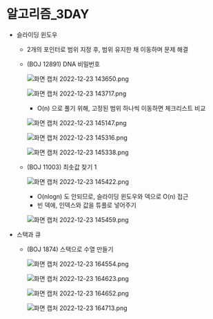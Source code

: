 # 알고리즘_3DAY

* 슬라이딩 윈도우
  
  * 2개의 포인터로 범위 지정 후, 범위 유지한 채 이동하며 문제 해결
  
  * (BOJ 12891) DNA 비밀번호
    
    ![화면 캡처 2022-12-23 143650.png](알고리즘_3DAY_assets/52197456f0b0be23aede8cb2800e88db773055e2.png)
    
    ![화면 캡처 2022-12-23 143717.png](알고리즘_3DAY_assets/29f8d0dd197c78bed610538a4f0111c2141b406f.png)
    
    * O(n) 으로 풀기 위해, 고정된 범위 하나씩 이동하면 체크리스트 비교
    
    ![화면 캡처 2022-12-23 145147.png](알고리즘_3DAY_assets/f7ff4350efcd822f645744e1bc21718fc354f709.png)
    
    ![화면 캡처 2022-12-23 145316.png](알고리즘_3DAY_assets/1e87085b2ff4fbe9c3de1e70818c6c7742c55f7b.png)
    
    ![화면 캡처 2022-12-23 145338.png](알고리즘_3DAY_assets/0be7fc284cdbf03f97538669fac3444033d4fa2d.png)
  
  * (BOJ 11003) 최솟값 찾기 1
    
    ![화면 캡처 2022-12-23 145422.png](알고리즘_3DAY_assets/a85eac7f36c434ef972132548deeded1737d51c6.png)
    
    * O(nlogn) 도 안되므로,  슬라이딩 윈도우와 덱으로 O(n) 접근
    * 빈 덱에, 인덱스와 값을 튜플로 넣어주기
    
    ![화면 캡처 2022-12-23 145459.png](알고리즘_3DAY_assets/08c5d3371d50e566b70813f647e300d5853ebbfe.png)

* 스택과 큐
  
  * (BOJ 1874) 스택으로 수열 만들기
    
    ![화면 캡처 2022-12-23 164554.png](알고리즘_3DAY_assets/7d4d01e65bf0f62a7305a3a224b2345ecfe827b5.png)
    
    ![화면 캡처 2022-12-23 164623.png](알고리즘_3DAY_assets/d05d371d2f39bb78d182dd7f9e5da082dbfdd5a4.png)
    
    ![화면 캡처 2022-12-23 164652.png](알고리즘_3DAY_assets/ce9f7a9f21b48d62acd914cf059b9eb93c403476.png)
    
    ![화면 캡처 2022-12-23 164713.png](알고리즘_3DAY_assets/a258e2aabc9ee5a18e46e8d667b719dc6770b1e8.png)
